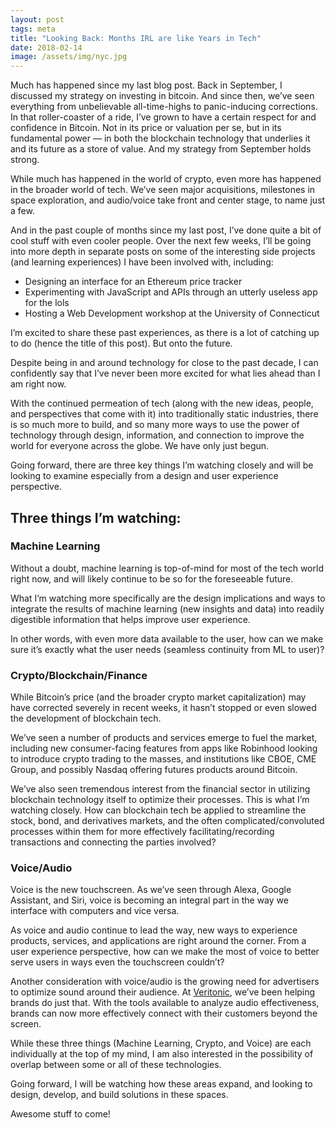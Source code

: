 ```yaml
---
layout: post
tags: meta
title: "Looking Back: Months IRL are like Years in Tech"
date: 2018-02-14
image: /assets/img/nyc.jpg
---
```


Much has happened since my last blog post. Back in September, I discussed my strategy on investing in bitcoin. And since then, we’ve seen everything from unbelievable all-time-highs to panic-inducing corrections. In that roller-coaster of a ride, I’ve grown to have a certain respect for and confidence in Bitcoin. Not in its price or valuation per se, but in its fundamental power — in both the blockchain technology that underlies it and its future as a store of value. And my strategy from September holds strong.

While much has happened in the world of crypto, even more has happened in the broader world of tech. We’ve seen major acquisitions, milestones in space exploration, and audio/voice take front and center stage, to name just a few.

And in the past couple of months since my last post, I’ve done quite a bit of cool stuff with even cooler people. Over the next few weeks, I’ll be going into more depth in separate posts on some of the interesting side projects (and learning experiences) I have been involved with, including:
- Designing an interface for an Ethereum price tracker
- Experimenting with JavaScript and APIs through an utterly useless app for the lols
- Hosting a Web Development workshop at the University of Connecticut

I’m excited to share these past experiences, as there is a lot of catching up to do (hence the title of this post). But onto the future.

Despite being in and around technology for close to the past decade, I can confidently say that I’ve never been more excited for what lies ahead than I am right now.

With the continued permeation of tech (along with the new ideas, people, and perspectives that come with it) into traditionally static industries, there is so much more to build, and so many more ways to use the power of technology through design, information, and connection to improve the world for everyone across the globe. We have only just begun.

Going forward, there are three key things I’m watching closely and will be looking to examine especially from a design and user experience perspective.

## Three things I’m watching:

### Machine Learning

Without a doubt, machine learning is top-of-mind for most of the tech world right now, and will likely continue to be so for the foreseeable future.

What I’m watching more specifically are the design implications and ways to integrate the results of machine learning (new insights and data) into readily digestible information that helps improve user experience.

In other words, with even more data available to the user, how can we make sure it’s exactly what the user needs (seamless continuity from ML to user)?

### Crypto/Blockchain/Finance

While Bitcoin’s price (and the broader crypto market capitalization) may have corrected severely in recent weeks, it hasn’t stopped or even slowed the development of blockchain tech. 

We’ve seen a number of products and services emerge to fuel the market, including new consumer-facing features from apps like Robinhood looking to introduce crypto trading to the masses, and institutions like CBOE, CME Group, and possibly Nasdaq offering futures products around Bitcoin.

We’ve also seen tremendous interest from the financial sector in utilizing blockchain technology itself to optimize their processes. This is what I’m watching closely. How can blockchain tech be applied to streamline the stock, bond, and derivatives markets, and the often complicated/convoluted processes within them for more effectively facilitating/recording transactions and connecting the parties involved?

### Voice/Audio

Voice is the new touchscreen. As we’ve seen through Alexa, Google Assistant, and Siri, voice is becoming an integral part in the way we interface with computers and vice versa.

As voice and audio continue to lead the way, new ways to experience products, services, and applications are right around the corner. From a user experience perspective, how can we make the most of voice to better serve users in ways even the touchscreen couldn’t?

Another consideration with voice/audio is the growing need for advertisers to optimize sound around their audience. At [Veritonic](https://www.veritonic.com), we’ve been helping brands do just that. With the tools available to analyze audio effectiveness, brands can now more effectively connect with their customers beyond the screen.

While these three things (Machine Learning, Crypto, and Voice) are each individually at the top of my mind, I am also interested in the possibility of overlap between some or all of these technologies.

Going forward, I will be watching how these areas expand, and looking to design, develop, and build solutions in these spaces.

Awesome stuff to come!